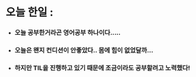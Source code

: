 # 오늘 한일 :
  - ### 오늘 공부한거라곤 영어공부 하나이다.....
  - ### 오늘은 왠지 컨디션이 안좋았다.. 몸에 힘이 없었달까...
  - ### 하지만 TIL을 진행하고 있기 때문에 조금이라도 공부할려고 노력했다!
